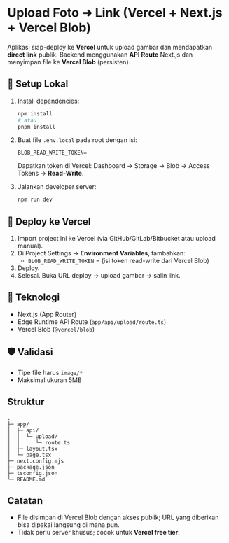 # Upload Foto ➜ Link (Vercel + Next.js + Vercel Blob)

Aplikasi siap-deploy ke **Vercel** untuk upload gambar dan mendapatkan **direct link** publik.
Backend menggunakan **API Route** Next.js dan menyimpan file ke **Vercel Blob** (persisten).

## 🔧 Setup Lokal
1. Install dependencies:
   ```bash
   npm install
   # atau
   pnpm install
   ```

2. Buat file `.env.local` pada root dengan isi:
   ```env
   BLOB_READ_WRITE_TOKEN=
   ```
   Dapatkan token di Vercel: Dashboard → Storage → Blob → Access Tokens → **Read-Write**.

3. Jalankan developer server:
   ```bash
   npm run dev
   ```

## 🚀 Deploy ke Vercel
1. Import project ini ke Vercel (via GitHub/GitLab/Bitbucket atau upload manual).
2. Di Project Settings → **Environment Variables**, tambahkan:
   - `BLOB_READ_WRITE_TOKEN` = (isi token read-write dari Vercel Blob)
3. Deploy.
4. Selesai. Buka URL deploy → upload gambar → salin link.

## 🧩 Teknologi
- Next.js (App Router)
- Edge Runtime API Route (`app/api/upload/route.ts`)
- Vercel Blob (`@vercel/blob`)

## 🛡️ Validasi
- Tipe file harus `image/*`
- Maksimal ukuran 5MB

## Struktur
```
.
├─ app/
│  ├─ api/
│  │  └─ upload/
│  │     └─ route.ts
│  ├─ layout.tsx
│  └─ page.tsx
├─ next.config.mjs
├─ package.json
├─ tsconfig.json
└─ README.md
```

## Catatan
- File disimpan di Vercel Blob dengan akses publik; URL yang diberikan bisa dipakai langsung di mana pun.
- Tidak perlu server khusus; cocok untuk **Vercel free tier**.
